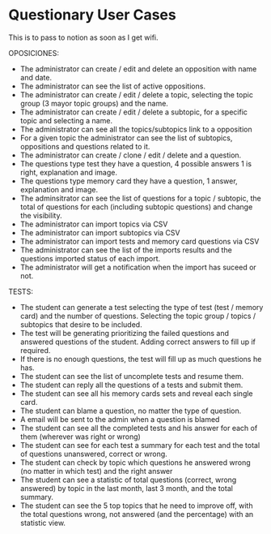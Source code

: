 # Questionary User Cases 

This is to pass to notion as soon as I get wifi.


OPOSICIONES:
- The administrator can create / edit and delete an opposition with name and date.
- The administrator can see the list of active oppositions.
- The administrator can create / edit / delete a topic, selecting the topic group (3 mayor topic groups)  and the name.
- The administrator can create / edit / delete a subtopic, for a specific topic and selecting a name.
- The administrator can see all the topics/subtopics link to a opposition
- For a given topic the administrator can see the list of subtopics, oppositions and questions related to it.
- The administrator can create / clone / edit / delete and a question.
- The questions type test they have a question, 4 possible answers 1 is right, explanation and image.
- The questions type memory card they have a question, 1 answer, explanation and image.
- The adminsitrator can see the list of questions for a topic / subtopic, the total of questions for each (including subtopic questions) and change the visibility.
- The administrator can import topics via CSV
- The administrator can import subtopics via CSV
- The administrator can import tests and memory card questions via CSV
- The administrator can see the list of the imports results and the questions imported status of each import.
- The administrator will get a notification when the import has suceed or not.


TESTS:
- The student can generate a test selecting the type of test (test / memory card) and the number of questions. Selecting the topic group / topics / subtopics that desire to be included.
- The test will be generating prioritizing the failed questions and answered questions of the student. Adding correct answers to fill up if required.
- If there is no enough questions, the test will fill up as much questions he has.
- The student can see the list of uncomplete tests and resume them.
- The student can reply all the questions of a tests and submit them.
- The student can see all his memory cards sets and reveal each single card.
- The student can blame a question, no matter the type of question.
- A email will be sent to the admin when a question is blamed
- The student can see all the completed tests and his answer for each of them (wherever was right or wrong)
- The student can see for each test a summary for each test and the total of questions unanswered, correct or wrong.
- The student can check by topic which questions he answered wrong (no matter in which test) and the right answer
- The student can see a statistic of total questions (correct, wrong answered) by topic in the last month, last 3 month, and the total summary.
- The student can see the 5 top topics that he need to improve off, with the total questions wrong, not answered (and the percentage) with an statistic view.


